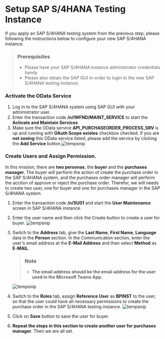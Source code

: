 # Setup SAP S/4HANA Testing Instance
If you apply an SAP S/4HANA testing system from the previous step, please following the instructions below to configure your new SAP S/4HANA instance.
> ### Prerequisites
> - Please have your SAP S/4HANA instance administrator credentials handy
> - Please also obtain the SAP GUI in-order to login to the new SAP S/4HANA testing instance.

### Activate the OData Service 
1. Log in to the SAP S/4HANA system using SAP GUI with your administrator user.
2. Enter the transaction code **/n/IWFND/MAINT_SERVICE** to start the **Activate and Maintain Services**
3. Make sure the OData service **API_PURCHASEORDER_PROCESS_SRV** is up and running with **OAuth Scope existes** checkbox checked. If you are **not seeing** this OData service listed, please add the service by clicking the **Add Service** button
![tempsnip](https://user-images.githubusercontent.com/29527722/204892868-b87eb0dc-8775-44af-8329-eebf6aa769c5.png)


### Create Users and Assign Permission.
In this mission, there are **two personas**, the **buyer** and the **purchases manager**. The buyer will perform the action of create the purchase order in the SAP S/4HANA system, and the purchases order manager will perform the acction of approve or reject the purchase order. Therefor, we will needs to create two user, one for buyer and one for purchases manager in the SAP S/4HANA system.

1. Enter the transaction code **/n/SU01** and start the **User Maintenance** screen in SAP S/4HANA instance.
2. Enter the user name and then click the Create button to create a user for buyer. 
![tempsnip](https://user-images.githubusercontent.com/29527722/204894471-4a3b39e3-cd55-4574-9d04-e832d93a4376.png)
3. Switch to the **Address** tab, give the **Last Name**, **First Name**, **Language** data in the **Person** section. In the Communication section, enter the user's email address at the **E-Mail Address** and then select **Method** as **E-MAIL**.
    > ### Note
    > - **The email address should be the email address for the user used in the Microsoft Teams App.**
    
    ![tempsnip](https://user-images.githubusercontent.com/29527722/204898230-d39ae010-2f43-4da0-919d-9db6a5e8b101.png)
4. Switch to the **Roles** tab, assign **Reference User** as **BPINST** to the user, so that the user could have all necessary permissions to create the purchase order in the  SAP S/4HANA testing instance.
    ![tempsnip](https://user-images.githubusercontent.com/29527722/204916289-1c1a7aec-2b2d-49b8-9bc7-e60e47e92766.png)
5. Click on **Save** button to save the user for buyer. 
6. **Repeat the steps in this section to create another user for purchases manager**. Then we are all set. 
